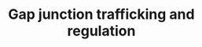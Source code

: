 ---
annotations:
- type: Pathway Ontology
  value: transport pathway
authors:
- MaintBot
- ReactomeTeam
- Anwesha
- Mkutmon
description: Gap junctions are clusters of intercellular channels connecting adjacent
  cells and permitting the direct exchange of ions and small molecules between cells.
  These channels are composed of two hemichannels, or connexons,  one located on each
  of  the two neighboring cells.  Each connexon is composed of 6  trans-membrane protein
  subunits of the connexin (Cx) family.  A gap of approximately 3 nm remains between
  the adjacent cell membranes, but two connexons interact and dock head-to-head in
  the extra-cellular space forming a tightly sealed, double-membrane intercellular
  channel (see Segretain and Falk, 2004).  The activity of these intercellular channels
  is regulated, particularly by intramolecular modifications such as phosphorylation
  which appears to regulate connexin turnover, gap junction assembly and the opening
  and closure  (gating) of gap junction channels.   View original pathway at [http://www.reactome.org/PathwayBrowser/#DIAGRAM=157858
  Reactome].
last-edited: 2021-01-25
organisms:
- Homo sapiens
redirect_from:
- /index.php/Pathway:WP1820
- /instance/WP1820
schema-jsonld:
- '@context': https://schema.org/
  '@id': https://wikipathways.github.io/pathways/WP1820.html
  '@type': Dataset
  creator:
    '@type': Organization
    name: WikiPathways
  description: Gap junctions are clusters of intercellular channels connecting adjacent
    cells and permitting the direct exchange of ions and small molecules between cells.
    These channels are composed of two hemichannels, or connexons,  one located on
    each of  the two neighboring cells.  Each connexon is composed of 6  trans-membrane
    protein subunits of the connexin (Cx) family.  A gap of approximately 3 nm remains
    between the adjacent cell membranes, but two connexons interact and dock head-to-head
    in the extra-cellular space forming a tightly sealed, double-membrane intercellular
    channel (see Segretain and Falk, 2004).  The activity of these intercellular channels
    is regulated, particularly by intramolecular modifications such as phosphorylation
    which appears to regulate connexin turnover, gap junction assembly and the opening
    and closure  (gating) of gap junction channels.   View original pathway at [http://www.reactome.org/PathwayBrowser/#DIAGRAM=157858
    Reactome].
  keywords:
  - Monomeric connexin
  - 'GJB3 '
  - Connexin 43 connexon
  - TJP1
  - 'GJA9 '
  - ADP
  - Connexon 26
  - Cx43 :ZO-1 gap
  - planar gap junction
  - c-src-associated
  - docked to
  - 'Microtubule protofilament '
  - Microtubule
  - Cx43-containing
  - 'CLTC '
  - channel
  - Connexin 26:Connexin
  - 'CLTA '
  - GJB1 mRNA
  - 'GJB5 '
  - Cx43:ZO-1:c-src gap
  - 'GJA10 '
  - Invaginating gap
  - ATP
  - Cx43:ZO-1 gap
  - 'GJA4 '
  - microtubules
  - 'TJP1 '
  - Cx26/Cx32
  - protein
  - 'GJB4 '
  - 'DNM1 '
  - Docked
  - phospho-Y265
  - 'GJA3 '
  - Planar gap junction
  - 'AP2M1 '
  - 'GJA8 '
  - 'Connexin 43 '
  - closed Cx43
  - 'DAB2 '
  - junction
  - 32 connexon
  - gap junction plaque
  - 'GJC2 '
  - 'p-Y265-GJA1 '
  - 'SRC-2 '
  - Dynamin
  - 'GJD3 '
  - GJA1
  - 'GJD2 '
  - junctional channel
  - 'GJD4 '
  - GJB2
  - SRC-2
  - GJB1
  - transport vesicles
  - Connexin 26 Connexon
  - 'GJA5 '
  - Cx43 junctional
  - transport vesicle
  - 'GJB6 '
  - with Dab2 and
  - Hemi-channels
  - 'GJB2 '
  - MYO6
  - 'GJA1 '
  - 'GJB1 '
  - 'MYO6 '
  - 'GJC1 '
  - plaques associated
  - Junctional channel
  - Cx43:TJP1
  - 'CLTCL1 '
  - plaques
  - 'GJB7 '
  - 'F-actin '
  - in Golgi transport
  - junction plaques
  - 'CLTB '
  - 'DNM2 '
  - connexons in Golgi
  - with Dab2
  - vesicle
  - Connexin 32 connexon
  - DAB2
  - hemi-channel
  license: CC0
  name: Gap junction trafficking and regulation
seo: CreativeWork
title: Gap junction trafficking and regulation
wpid: WP1820
---